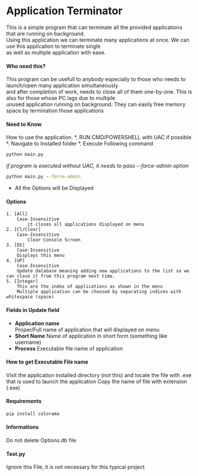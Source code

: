 # Application Terminator

This is a simple program that can terminate all the provided applications that are running on background.  
Using this application we can terminate many applications at once. We can use this application to terminate single  
as well as multiple application with ease.

#### Who need this?
This program can be usefull to anybody especially to those who needs to launch/open many application simultaneously  
and after completion of work, needs to close all of them one-by-one. This is also for those whose PC lags due to multiple  
unused application running on background. They can easily free memory space by termination those applications

#### Need to Know
How to use the application.
*. RUN CMD/POWERSHELL with UAC if possible
*. Navigate to Installed folder
*. Execute Following command
````cmd
python main.py
````
_if program is executed without UAC, it needs to pass --force-admin option_
````cmd
python main.py --force-admin
````
* All the Options will be Displayed

#### Options
    1. [All]
        Case-Insensitive
            it closes all applications displayed on menu
    2. [Cl/Clear]
        Case-Insensitive
            Clear Console Screen
    3. [DS]
        Case-Insensitive
        Displays this menu
    4. [UP]
        Case-Insensitive
        Update database meaning adding new applications to the list so we can close it from this program next time.
    5. [Integer]
        This are the index of applications as shown in the menu
        Multiple application can be choosed by separating indices with whitespace (space)

#### Fields in Update field
* **Application name**  
Proper/Full name of application that will displayed on menu
* **Short Name**
Name of application in short form (something like username)
* **Process**
Executable file name of application

#### How to get Executable File name
Visit the application installed directory (not this) and locate the file with .exe that is used to launch the application
Copy the name of file with extension (.exe)

#### Requirements
````cmd
pip install colorama
````

#### Informations
Do not delete Options.db file
#### Test.py
Ignore this File, it is not necessary for this typical project